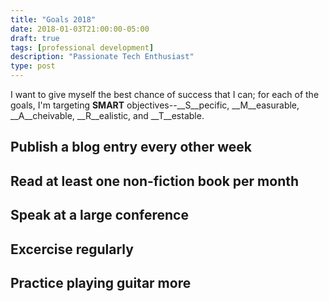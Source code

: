 ```yaml
---
title: "Goals 2018"
date: 2018-01-03T21:00:00-05:00
draft: true
tags: [professional development]
description: "Passionate Tech Enthusiast"
type: post
---
```


I want to give myself the best chance of success that I can; for each of the goals, I'm targeting __SMART__ objectives--__S__pecific, __M__easurable, __A__cheivable, __R__ealistic, and __T__estable.

## Publish a blog entry every other week ##

## Read at least one non-fiction book per month ##

## Speak at a large conference ##

## Excercise regularly ##

## Practice playing guitar more ##
